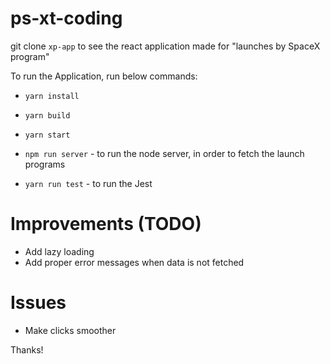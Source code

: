 # ps-xt-coding

git clone `xp-app` to see the react application made for "launches by SpaceX program"

To run the Application, run below commands:
- `yarn install`
- `yarn build`
- `yarn start`

- `npm run server` - to run the node server, in order to fetch the launch programs

- `yarn run test` - to run the Jest

# Improvements (TODO)
- Add lazy loading
- Add proper error messages when data is not fetched

# Issues
- Make clicks smoother

Thanks!
